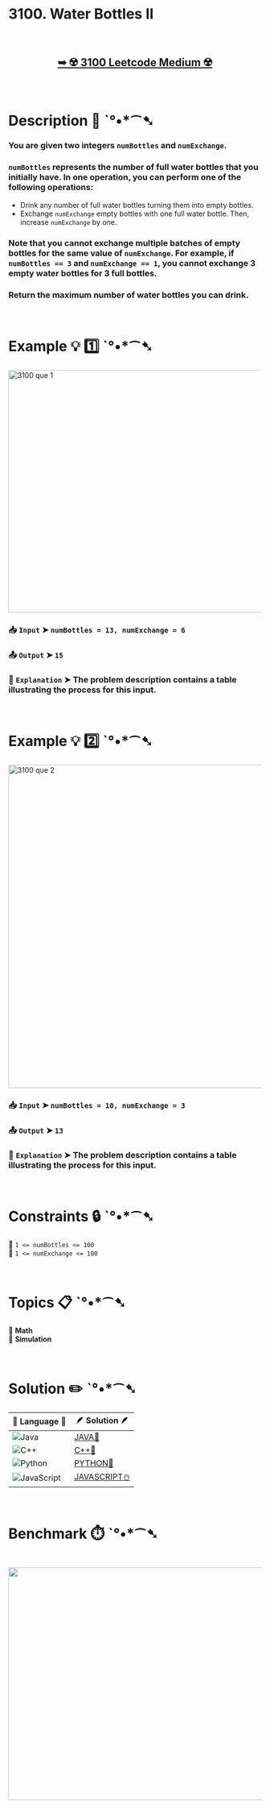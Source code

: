 # 3100. Water Bottles II

</br>

<h2 align="center"> 

<a href="https://leetcode.com/problems/water-bottles-ii/description/?envType=daily-question&envId=2025-10-02"><strong>➥ ☢️ 3100 Leetcode Medium ☢️ </strong></a>
</h2>

</br>

# Description 📜 ˋ°•*⁀➷

### You are given two integers `numBottles` and `numExchange`.

### `numBottles` represents the number of full water bottles that you initially have. In one operation, you can perform one of the following operations:

- Drink any number of full water bottles turning them into empty bottles.
- Exchange `numExchange` empty bottles with one full water bottle. Then, increase `numExchange` by one.

### Note that you cannot exchange multiple batches of empty bottles for the same value of `numExchange`. For example, if `numBottles == 3` and `numExchange == 1`, you cannot exchange 3 empty water bottles for 3 full bottles.

### Return the maximum number of water bottles you can drink.

</br>

# Example 💡 1️⃣ ˋ°•*⁀➷

<img width="948" height="482" alt="3100 que 1" src="https://github.com/user-attachments/assets/74297747-7a94-431c-844b-f66d25937e26" />

  ### 📥 `Input`  ➤ `numBottles = 13, numExchange = 6`

  ### 📤 `Output`  ➤ `15`

  ### 🔦 `Explanation`  ➤ The problem description contains a table illustrating the process for this input.

</br>

# Example 💡 2️⃣ ˋ°•*⁀➷

<img width="990" height="642" alt="3100 que 2" src="https://github.com/user-attachments/assets/bee63dd2-b8d5-41ec-8bd5-0dafdf0768d1" />

  ### 📥 `Input`  ➤ `numBottles = 10, numExchange = 3`

  ### 📤 `Output`  ➤ `13`

  ### 🔦 `Explanation`  ➤ The problem description contains a table illustrating the process for this input.

</br>

# Constraints 🔒 ˋ°•*⁀➷

🔹 `1 <= numBottles <= 100` </br>
🔹 `1 <= numExchange <= 100` </br>

</br>

# Topics 📋 ˋ°•*⁀➷

🔸 **Math** </br>
🔸 **Simulation** </br>

</br>

# Solution ✏️ ˋ°•*⁀➷

| 📒 Language 📒  | 🪶 Solution 🪶 |
| ------------- | ------------- |
|  ![Java](https://img.shields.io/badge/java-%23ED8B00.svg?style=for-the-badge&logo=openjdk&logoColor=white)  | [JAVA🍁]() |
|  ![C++](https://img.shields.io/badge/c++-%2300599C.svg?style=for-the-badge&logo=c%2B%2B&logoColor=white)  | [C++🎲]()  |
|  ![Python](https://img.shields.io/badge/python-3670A0?style=for-the-badge&logo=python&logoColor=ffdd54)    | [PYTHON🍰]() |
| ![JavaScript](https://img.shields.io/badge/javascript-%23323330.svg?style=for-the-badge&logo=javascript&logoColor=%23F7DF1E)   | [JAVASCRIPT☃️]() |

</br>

# Benchmark ⏱️ ˋ°•*⁀➷

<h1  align="center" >

<img src ="" width = "700px" height="462px" />

</h1>
